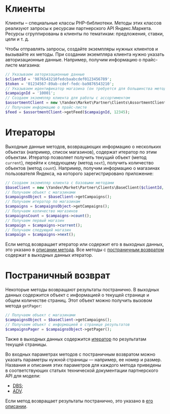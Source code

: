 # Клиенты

Клиенты – специальные классы PHP-библиотеки. Методы этих классов реализуют запросы к ресурсам партнерского API Яндекс.Маркета. Ресурсы сгруппированы в клиенты по тематикам: предложения, ставки, цели и т. д.

Чтобы отправлять запросы, создайте экземпляры нужных клиентов и вызывайте их методы. При создании экземпляра клиента нужно указать авторизационные данные. Например, получим информацию о прайс-листе магазина:

```php
// Указываем авторизационные данные
$clientId = '9876543210fedcbaabcdef0123456789';
$token = '01234567-89ab-cdef-fedc-ba9876543210';
// Указываем идентификатор магазина (он требуется для большинства методов)
$campaignId = '10001';
// Создаем экземпляр клиента для работы с ассортиментом
$assortmentClient = new \Yandex\Market\Partner\Clients\AssortmentClient($clientId, $token);
// Получаем информацию о прайс-листе
$feed = $assortmentClient->getFeed($campaignId, 12345);
```

# Итераторы

Выходные данные методов, возвращающих информацию о нескольких объектах (например, список магазинов), содержат итератор по этим объектам. Итератор позволяет получить текущий объект (метод `current`), перейти к следующему (метод `next`), получить количество объектов (метод `count`). Например, получим информацию о магазинах пользователя Яндекса, на которого зарегистрировано приложение:

```php
// Создаем экземпляр клиента с базовыми методами
$baseClient = new \Yandex\Market\Partner\Clients\BaseClient($clientId, $token);
// Получаем объект с магазинами
$campaignsObject = $baseClient->getCampaigns();
// Получаем итератор по магазинам
$campaigns = $campaignsObject->getCampaigns();
// Получаем количество магазинов
$campaignsCount = $campaigns->count();
// Получаем первый магазин
$campaign = $campaigns->current();
// Получаем следующий магазин
$campaign = $campaigns->next();
```

Если метод возвращает итератор или содержит его в выходных данных, это указано в [описании метода](Методы). Все методы с [постраничным возвратом](#Постраничный-возврат) содержат в выходных данных итератор.

# Постраничный возврат

Некоторые методы возвращают результаты постранично. В выходных данных содержится объект с информацией о текущей странице и общем количестве страниц. Этот объект можно получить вызовом метода `getPager`:

```php
// Получаем объект с магазинами
$campaignsObject = $baseClient->getCampaigns();
// Получаем объект с информацией о странице результатов
$campaignsPager = $campaignsObject->getPager();
```

Также в выходных данных содержится [итератор](#Итераторы) по результатам текущей страницы.

Во входных параметрах методов с постраничным возвратом можно указать параметры нужной страницы — например, ее номер и размер. Названия и описания этих параметров для каждого метода приведены в соответствующих статьях технической документации партнерского API для модели:
- [DBS](https://yandex.ru/dev/market/partner-dsbs/doc/dg/reference/all-methods.html);
- [ADV](https://yandex.ru/dev/market/partner/doc/dg/reference/all-methods.html).

Если метод возвращает результаты постранично, это указано в [его описании](Методы).